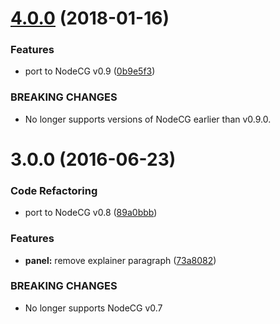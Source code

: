 <a name="4.0.0"></a>
# [4.0.0](https://github.com/SupportClass/lfg-filter/compare/v3.0.0...v4.0.0) (2018-01-16)


### Features

* port to NodeCG v0.9 ([0b9e5f3](https://github.com/SupportClass/lfg-filter/commit/0b9e5f3))


### BREAKING CHANGES

* No longer supports versions of NodeCG earlier than v0.9.0.



<a name="3.0.0"></a>
# 3.0.0 (2016-06-23)


### Code Refactoring

* port to NodeCG v0.8 ([89a0bbb](https://github.com/SupportClass/lfg-filter/commit/89a0bbb))


### Features

* **panel:** remove explainer paragraph ([73a8082](https://github.com/SupportClass/lfg-filter/commit/73a8082))


### BREAKING CHANGES

* No longer supports NodeCG v0.7



